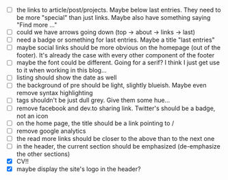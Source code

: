 - [ ] the links to article/post/projects. Maybe below last entries. They need
  to be more "special" than just links. Maybe also have something saying "Find
  more ..."
- [ ] could we have arrows going down (top -> about -> links -> last)
- [ ] need a badge or something for last entries. Maybe a title "last entries"
- [ ] maybe social links should be more obvious on the homepage (out of the
  footer). It's already the case with every other component of the footer
- [ ] maybe the font could be different. Going for a serif? I think I just get
  use to it when working in this blog...
- [ ] listing should show the date as well
- [ ] the background of pre should be light, slightly blueish. Maybe even
  remove syntax highlighting
- [ ] tags shouldn't be just dull grey. Give them some hue...
- [ ] remove facebook and dev.to sharing link. Twitter's should be a badge, not
  an icon
- [ ] on the home page, the title should be a link pointing to /
- [ ] remove google analytics
- [ ] the read more links should be closer to the above than to the next one
- [ ] in the header, the current section should be emphasized (de-emphasize the
  other sections)
- [x] CV!!
- [x] maybe display the site's logo in the header?